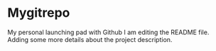 # Mygitrepo
My personal launching pad with Github
I am editing the README file. Adding some more details about the project description.
